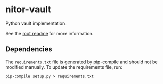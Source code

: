 
# nitor-vault

Python vault implementation.

See the [root readme](../README.md) for more information.

## Dependencies

The `requirements.txt` file is generated by pip-compile and should not be modified manually.
To update the requirements file, run:

```shell
pip-compile setup.py > requirements.txt
```
